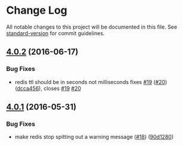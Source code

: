 # Change Log

All notable changes to this project will be documented in this file. See [standard-version](https://github.com/conventional-changelog/standard-version) for commit guidelines.

<a name="4.0.2"></a>
## [4.0.2](https://github.com/npm/npm-explicit-installs/compare/v4.0.1...v4.0.2) (2016-06-17)


### Bug Fixes

* redis ttl should be in seconds not milliseconds fixes [#19](https://github.com/npm/npm-explicit-installs/issues/19) ([#20](https://github.com/npm/npm-explicit-installs/issues/20)) ([dcca456](https://github.com/npm/npm-explicit-installs/commit/dcca456)), closes [#19](https://github.com/npm/npm-explicit-installs/issues/19) [#20](https://github.com/npm/npm-explicit-installs/issues/20)



<a name="4.0.1"></a>
## [4.0.1](https://github.com/npm/npm-explicit-installs/compare/v4.0.0...v4.0.1) (2016-05-31)


### Bug Fixes

* make redis stop spitting out a warning message ([#18](https://github.com/npm/npm-explicit-installs/issues/18)) ([90d1280](https://github.com/npm/npm-explicit-installs/commit/90d1280))
